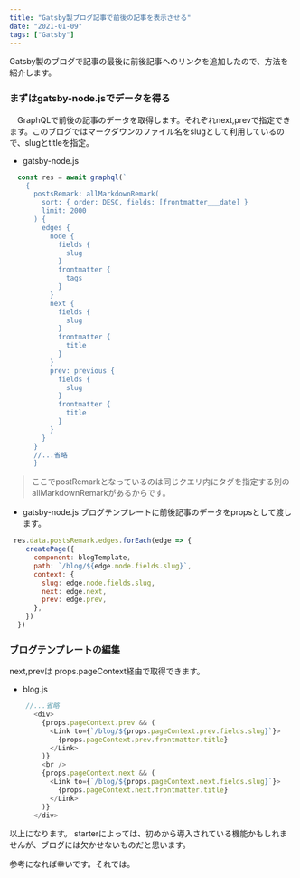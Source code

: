 ```yaml
---
title: "Gatsby製ブログ記事で前後の記事を表示させる"
date: "2021-01-09"
tags: ["Gatsby"]
---
```


Gatsby製のブログで記事の最後に前後記事へのリンクを追加したので、方法を紹介します。

### まずはgatsby-node.jsでデータを得る

　GraphQLで前後の記事のデータを取得します。それぞれnext,prevで指定できます。このブログではマークダウンのファイル名をslugとして利用しているので、slugとtitleを指定。

 
- gatsby-node.js
```javaScript
  const res = await graphql(`
    {
      postsRemark: allMarkdownRemark(
        sort: { order: DESC, fields: [frontmatter___date] }
        limit: 2000
      ) {
        edges {
          node {
            fields {
              slug
            }
            frontmatter {
              tags
            }
          }
          next {
            fields {
              slug
            }
            frontmatter {
              title
            }
          }
          prev: previous {
            fields {
              slug
            }
            frontmatter {
              title
            }
          }
        }
      }
	  //...省略
	  }
```
> ここでpostRemarkとなっているのは同じクエリ内にタグを指定する別のallMarkdownRemarkがあるからです。

- gatsby-node.js
ブログテンプレートに前後記事のデータをpropsとして渡します。
```JavaScript
 res.data.postsRemark.edges.forEach(edge => {
    createPage({
      component: blogTemplate,
      path: `/blog/${edge.node.fields.slug}`,
      context: {
        slug: edge.node.fields.slug,
        next: edge.next,
        prev: edge.prev,
      },
    })
  })
```

### ブログテンプレートの編集
next,prevは props.pageContext経由で取得できます。
- blog.js
```JavaScript
	//...省略
      <div>
        {props.pageContext.prev && (
          <Link to={`/blog/${props.pageContext.prev.fields.slug}`}>
            {props.pageContext.prev.frontmatter.title}
          </Link>
        )}
        <br />
        {props.pageContext.next && (
          <Link to={`/blog/${props.pageContext.next.fields.slug}`}>
            {props.pageContext.next.frontmatter.title}
          </Link>
        )}
      </div>
```

以上になります。
starterによっては、初めから導入されている機能かもしれませんが、ブログには欠かせないものだと思います。

参考になれば幸いです。それでは。
